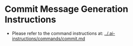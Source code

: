 # Commit Message Generation Instructions

- Please refer to the command instructions at: [../.ai-instructions/commands/commit.md](../.ai-instructions/commands/commit.md)

